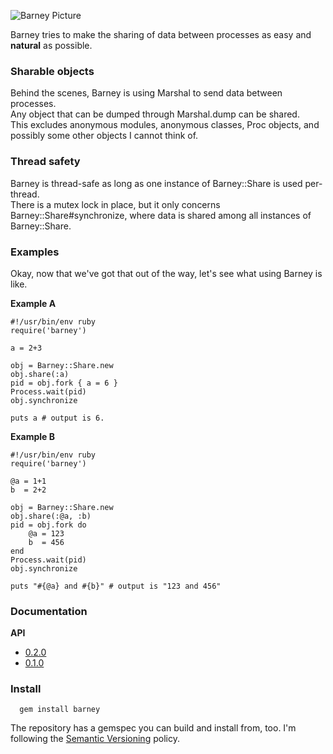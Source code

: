 ![Barney Picture](http://ompldr.org/vNnUwNA)
 
Barney tries to make the sharing of data between processes as easy and **natural** as possible.  

### Sharable objects
Behind the scenes, Barney is using Marshal to send data between processes.  
Any object that can be dumped through Marshal.dump can be shared.  
This excludes anonymous modules, anonymous classes, Proc objects, and possibly some other objects I
cannot think of.

### Thread safety
Barney is thread-safe as long as one instance of Barney::Share is used per-thread.  
There is a mutex lock in place, but it only concerns Barney::Share#synchronize, where data is shared
among all instances of Barney::Share.

### Examples

Okay, now that we've got that out of the way, let's see what using Barney is like.

**Example A**

    #!/usr/bin/env ruby
    require('barney')

    a = 2+3

    obj = Barney::Share.new
    obj.share(:a)
    pid = obj.fork { a = 6 }
    Process.wait(pid)
    obj.synchronize
    
    puts a # output is 6.

**Example B**

    #!/usr/bin/env ruby
    require('barney')

    @a = 1+1
    b  = 2+2

    obj = Barney::Share.new
    obj.share(:@a, :b) 
    pid = obj.fork do
        @a = 123
        b  = 456
    end
    Process.wait(pid)
    obj.synchronize

    puts "#{@a} and #{b}" # output is "123 and 456"

### Documentation

**API**  

* [0.2.0](http://rubydoc.info/gems/barney/0.2.0)
* [0.1.0](http://rubydoc.info/gems/barney/0.1.0)

### Install

      gem install barney

The repository has a gemspec you can build and install from, too.
I'm following the [Semantic Versioning](http://www.semver.org) policy.
